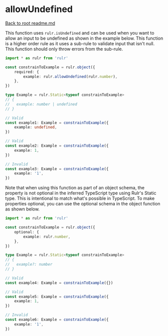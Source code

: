 # allowUndefined

[Back to root readme.md](../../../readme.md)

This function uses `rulr.isUndefined` and can be used when you want to allow an input to be undefined as shown in the example below. This function is a higher order rule as it uses a sub-rule to validate input that isn't null. This function should only throw errors from the sub-rule.

```ts
import * as rulr from 'rulr'

const constrainToExample = rulr.object({
	required: {
		example: rulr.allowUndefined(rulr.number),
	},
})

type Example = rulr.Static<typeof constrainToExample>
// {
//   example: number | undefined
// }

// Valid
const example1: Example = constrainToExample({
	example: undefined,
})

// Valid
const example2: Example = constrainToExample({
	example: 1,
})

// Invalid
const example3: Example = constrainToExample({
	example: '1',
})
```

Note that when using this function as part of an object schema, the property is not optional in the inferred TypeScript type using Rulr's Static type. This is intentional to match what's possible in TypeScript. To make properties optional, you can use the optional schema in the object function as shown below.

```ts
import * as rulr from 'rulr'

const constrainToExample = rulr.object({
	optional: {
		example: rulr.number,
	},
})

type Example = rulr.Static<typeof constrainToExample>
// {
//   example?: number
// }

// Valid
const example4: Example = constrainToExample({})

// Valid
const example5: Example = constrainToExample({
	example: 1,
})

// Invalid
const example6: Example = constrainToExample({
	example: '1',
})
```
